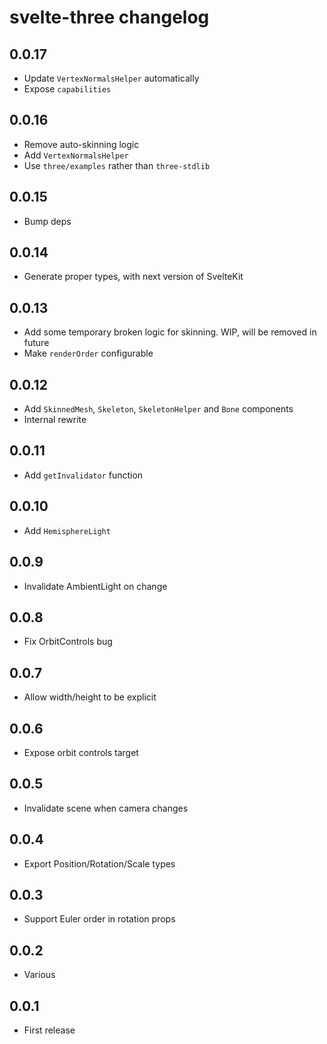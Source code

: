 # svelte-three changelog

## 0.0.17

- Update `VertexNormalsHelper` automatically
- Expose `capabilities`

## 0.0.16

- Remove auto-skinning logic
- Add `VertexNormalsHelper`
- Use `three/examples` rather than `three-stdlib`

## 0.0.15

- Bump deps

## 0.0.14

- Generate proper types, with next version of SvelteKit

## 0.0.13

- Add some temporary broken logic for skinning. WIP, will be removed in future
- Make `renderOrder` configurable

## 0.0.12

- Add `SkinnedMesh`, `Skeleton`, `SkeletonHelper` and `Bone` components
- Internal rewrite

## 0.0.11

- Add `getInvalidator` function

## 0.0.10

- Add `HemisphereLight`

## 0.0.9

- Invalidate AmbientLight on change

## 0.0.8

- Fix OrbitControls bug

## 0.0.7

- Allow width/height to be explicit

## 0.0.6

- Expose orbit controls target

## 0.0.5

- Invalidate scene when camera changes

## 0.0.4

- Export Position/Rotation/Scale types

## 0.0.3

- Support Euler order in rotation props

## 0.0.2

- Various

## 0.0.1

- First release
